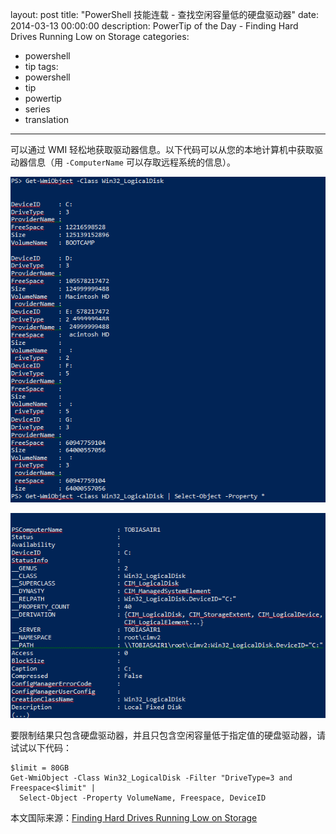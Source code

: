 ﻿layout: post
title: "PowerShell 技能连载 - 查找空闲容量低的硬盘驱动器"
date: 2014-03-13 00:00:00
description: PowerTip of the Day - Finding Hard Drives Running Low on Storage
categories:
- powershell
- tip
tags:
- powershell
- tip
- powertip
- series
- translation
---
可以通过 WMI 轻松地获取驱动器信息。以下代码可以从您的本地计算机中获取驱动器信息（用 `-ComputerName` 可以存取远程系统的信息）。

![](/img/2014-03-13-finding-hard-drives-running-low-on-storage-001.png)

![](/img/2014-03-13-finding-hard-drives-running-low-on-storage-002.png)

要限制结果只包含硬盘驱动器，并且只包含空闲容量低于指定值的硬盘驱动器，请试试以下代码：

    $limit = 80GB
    Get-WmiObject -Class Win32_LogicalDisk -Filter "DriveType=3 and Freespace<$limit" | 
      Select-Object -Property VolumeName, Freespace, DeviceID 

<!--more-->
本文国际来源：[Finding Hard Drives Running Low on Storage](http://community.idera.com/powershell/powertips/b/tips/posts/finding-hard-drives-running-low-on-storage)
